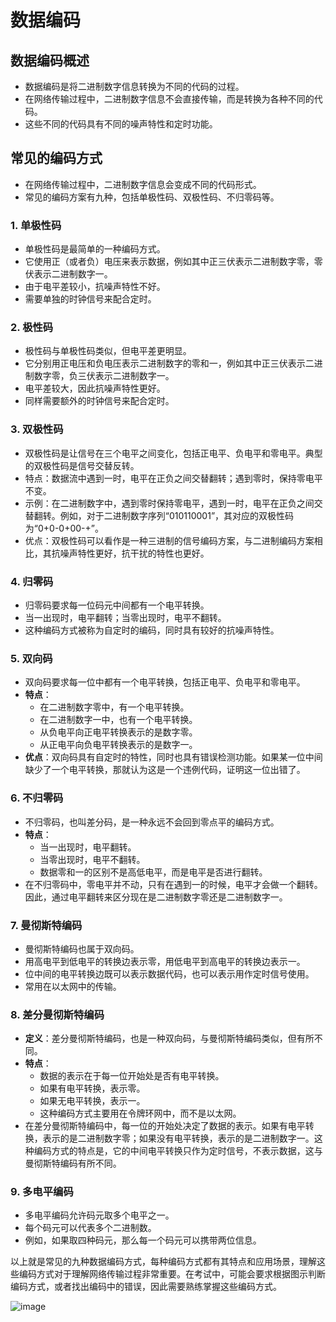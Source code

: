 # 数据编码

## 数据编码概述
- 数据编码是将二进制数字信息转换为不同的代码的过程。
- 在网络传输过程中，二进制数字信息不会直接传输，而是转换为各种不同的代码。
- 这些不同的代码具有不同的噪声特性和定时功能。

## 常见的编码方式
- 在网络传输过程中，二进制数字信息会变成不同的代码形式。
- 常见的编码方案有九种，包括单极性码、双极性码、不归零码等。

### 1. 单极性码
- 单极性码是最简单的一种编码方式。
- 它使用正（或者负）电压来表示数据，例如其中正三伏表示二进制数字零，零伏表示二进制数字一。
- 由于电平差较小，抗噪声特性不好。
- 需要单独的时钟信号来配合定时。

### 2. 极性码
- 极性码与单极性码类似，但电平差更明显。
- 它分别用正电压和负电压表示二进制数字的零和一，例如其中正三伏表示二进制数字零，负三伏表示二进制数字一。
- 电平差较大，因此抗噪声特性更好。
- 同样需要额外的时钟信号来配合定时。

### 3. 双极性码
 - 双极性码是让信号在三个电平之间变化，包括正电平、负电平和零电平。典型的双极性码是信号交替反转。
 - 特点：数据流中遇到一时，电平在正负之间交替翻转；遇到零时，保持零电平不变。
 - 示例：在二进制数字中，遇到零时保持零电平，遇到一时，电平在正负之间交替翻转。例如，对于二进制数字序列“010110001”，其对应的双极性码为“0+0-0+00-+”。
 - 优点：双极性码可以看作是一种三进制的信号编码方案，与二进制编码方案相比，其抗噪声特性更好，抗干扰的特性也更好。

### 4. 归零码
- 归零码要求每一位码元中间都有一个电平转换。
- 当一出现时，电平翻转；当零出现时，电平不翻转。
- 这种编码方式被称为自定时的编码，同时具有较好的抗噪声特性。

### 5. 双向码
- 双向码要求每一位中都有一个电平转换，包括正电平、负电平和零电平。
- **特点**：
   - 在二进制数字零中，有一个电平转换。
   - 在二进制数字一中，也有一个电平转换。
   - 从负电平向正电平转换表示的是数字零。
   - 从正电平向负电平转换表示的是数字一。
 - **优点**：双向码具有自定时的特性，同时也具有错误检测功能。如果某一位中间缺少了一个电平转换，那就认为这是一个违例代码，证明这一位出错了。

### 6. 不归零码
 - 不归零码，也叫差分码，是一种永远不会回到零点平的编码方式。
- **特点**：
   - 当一出现时，电平翻转。
   - 当零出现时，电平不翻转。
   - 数据零和一的区别不是高低电平，而是电平是否进行翻转。
- 在不归零码中，零电平并不动，只有在遇到一的时候，电平才会做一个翻转。因此，通过电平翻转来区分现在是二进制数字零还是二进制数字一。

### 7. 曼彻斯特编码
- 曼彻斯特编码也属于双向码。
- 用高电平到低电平的转换边表示零，用低电平到高电平的转换边表示一。
- 位中间的电平转换边既可以表示数据代码，也可以表示用作定时信号使用。
- 常用在以太网中的传输。

### 8. 差分曼彻斯特编码
- **定义**：差分曼彻斯特编码，也是一种双向码，与曼彻斯特编码类似，但有所不同。
- **特点**：
   - 数据的表示在于每一位开始处是否有电平转换。
   - 如果有电平转换，表示零。
   - 如果无电平转换，表示一。
   - 这种编码方式主要用在令牌环网中，而不是以太网。
- 在差分曼彻斯特编码中，每一位的开始处决定了数据的表示。如果有电平转换，表示的是二进制数字零；如果没有电平转换，表示的是二进制数字一。这种编码方式的特点是，它的中间电平转换只作为定时信号，不表示数据，这与曼彻斯特编码有所不同。

### 9. 多电平编码
- 多电平编码允许码元取多个电平之一。
- 每个码元可以代表多个二进制数。
- 例如，如果取四种码元，那么每一个码元可以携带两位信息。

以上就是常见的九种数据编码方式，每种编码方式都有其特点和应用场景，理解这些编码方式对于理解网络传输过程非常重要。在考试中，可能会要求根据图示判断编码方式，或者找出编码中的错误，因此需要熟练掌握这些编码方式。

![image](https://github.com/anna-symington/web-engineering/assets/160561460/3b0a7190-c76d-467b-ac56-076a4699fb11)
